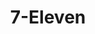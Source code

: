 ---
title: "7-Eleven"
url: /paranaque/7-eleven-president-diosdado-macapagal-boulevard/
shop: convenience
---